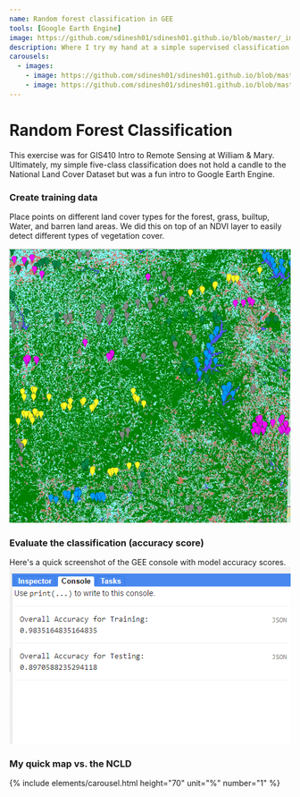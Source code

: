 ```yaml
---
name: Random forest classification in GEE
tools: [Google Earth Engine]
image: https://github.com/sdinesh01/sdinesh01.github.io/blob/master/_images/myclassification_1.png?raw=true
description: Where I try my hand at a simple supervised classification of the Research Triangle in North Carolina on GEE (Sentinel-2)!
carousels:
  - images: 
    - image: https://github.com/sdinesh01/sdinesh01.github.io/blob/master/_images/myclassification_1.png?raw=true
    - image: https://github.com/sdinesh01/sdinesh01.github.io/blob/master/_images/nlcd_1.png?raw=true
---
```


# Random Forest Classification

This exercise was for GIS410 Intro to Remote Sensing at William & Mary. Ultimately, my simple five-class classification does not hold a candle to the National Land Cover Dataset but was a fun intro to Google Earth Engine. 

### Create training data
Place points on different land cover types for the forest, grass, builtup, Water, and barren land areas. We did this on top of an NDVI layer to easily detect different types of vegetation cover.

![search](https://github.com/sdinesh01/sdinesh01.github.io/blob/master/_images/classified_map_withpoints.png?raw=true)

### Evaluate the classification (accuracy score)

Here's a quick screenshot of the GEE console with model accuracy scores. 
![search](https://github.com/sdinesh01/sdinesh01.github.io/blob/master/_images/train_test_acc.png?raw=true)

### My quick map vs. the NCLD

{% include elements/carousel.html height="70" unit="%" number="1" %}



